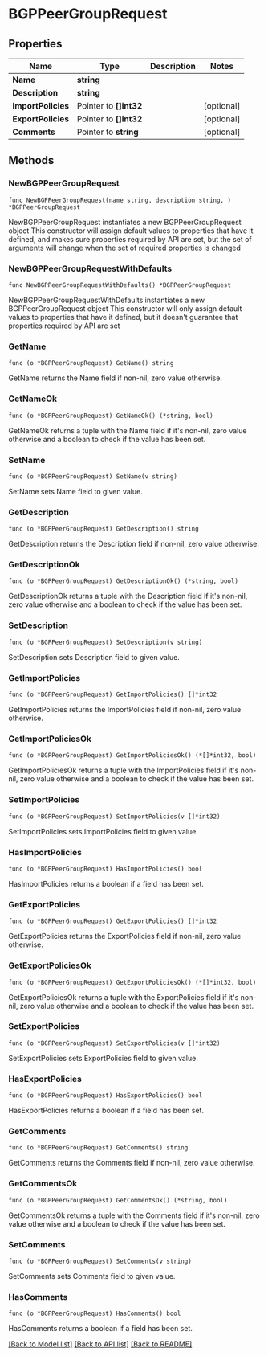 # BGPPeerGroupRequest

## Properties

Name | Type | Description | Notes
------------ | ------------- | ------------- | -------------
**Name** | **string** |  | 
**Description** | **string** |  | 
**ImportPolicies** | Pointer to **[]int32** |  | [optional] 
**ExportPolicies** | Pointer to **[]int32** |  | [optional] 
**Comments** | Pointer to **string** |  | [optional] 

## Methods

### NewBGPPeerGroupRequest

`func NewBGPPeerGroupRequest(name string, description string, ) *BGPPeerGroupRequest`

NewBGPPeerGroupRequest instantiates a new BGPPeerGroupRequest object
This constructor will assign default values to properties that have it defined,
and makes sure properties required by API are set, but the set of arguments
will change when the set of required properties is changed

### NewBGPPeerGroupRequestWithDefaults

`func NewBGPPeerGroupRequestWithDefaults() *BGPPeerGroupRequest`

NewBGPPeerGroupRequestWithDefaults instantiates a new BGPPeerGroupRequest object
This constructor will only assign default values to properties that have it defined,
but it doesn't guarantee that properties required by API are set

### GetName

`func (o *BGPPeerGroupRequest) GetName() string`

GetName returns the Name field if non-nil, zero value otherwise.

### GetNameOk

`func (o *BGPPeerGroupRequest) GetNameOk() (*string, bool)`

GetNameOk returns a tuple with the Name field if it's non-nil, zero value otherwise
and a boolean to check if the value has been set.

### SetName

`func (o *BGPPeerGroupRequest) SetName(v string)`

SetName sets Name field to given value.


### GetDescription

`func (o *BGPPeerGroupRequest) GetDescription() string`

GetDescription returns the Description field if non-nil, zero value otherwise.

### GetDescriptionOk

`func (o *BGPPeerGroupRequest) GetDescriptionOk() (*string, bool)`

GetDescriptionOk returns a tuple with the Description field if it's non-nil, zero value otherwise
and a boolean to check if the value has been set.

### SetDescription

`func (o *BGPPeerGroupRequest) SetDescription(v string)`

SetDescription sets Description field to given value.


### GetImportPolicies

`func (o *BGPPeerGroupRequest) GetImportPolicies() []*int32`

GetImportPolicies returns the ImportPolicies field if non-nil, zero value otherwise.

### GetImportPoliciesOk

`func (o *BGPPeerGroupRequest) GetImportPoliciesOk() (*[]*int32, bool)`

GetImportPoliciesOk returns a tuple with the ImportPolicies field if it's non-nil, zero value otherwise
and a boolean to check if the value has been set.

### SetImportPolicies

`func (o *BGPPeerGroupRequest) SetImportPolicies(v []*int32)`

SetImportPolicies sets ImportPolicies field to given value.

### HasImportPolicies

`func (o *BGPPeerGroupRequest) HasImportPolicies() bool`

HasImportPolicies returns a boolean if a field has been set.

### GetExportPolicies

`func (o *BGPPeerGroupRequest) GetExportPolicies() []*int32`

GetExportPolicies returns the ExportPolicies field if non-nil, zero value otherwise.

### GetExportPoliciesOk

`func (o *BGPPeerGroupRequest) GetExportPoliciesOk() (*[]*int32, bool)`

GetExportPoliciesOk returns a tuple with the ExportPolicies field if it's non-nil, zero value otherwise
and a boolean to check if the value has been set.

### SetExportPolicies

`func (o *BGPPeerGroupRequest) SetExportPolicies(v []*int32)`

SetExportPolicies sets ExportPolicies field to given value.

### HasExportPolicies

`func (o *BGPPeerGroupRequest) HasExportPolicies() bool`

HasExportPolicies returns a boolean if a field has been set.

### GetComments

`func (o *BGPPeerGroupRequest) GetComments() string`

GetComments returns the Comments field if non-nil, zero value otherwise.

### GetCommentsOk

`func (o *BGPPeerGroupRequest) GetCommentsOk() (*string, bool)`

GetCommentsOk returns a tuple with the Comments field if it's non-nil, zero value otherwise
and a boolean to check if the value has been set.

### SetComments

`func (o *BGPPeerGroupRequest) SetComments(v string)`

SetComments sets Comments field to given value.

### HasComments

`func (o *BGPPeerGroupRequest) HasComments() bool`

HasComments returns a boolean if a field has been set.


[[Back to Model list]](../README.md#documentation-for-models) [[Back to API list]](../README.md#documentation-for-api-endpoints) [[Back to README]](../README.md)


